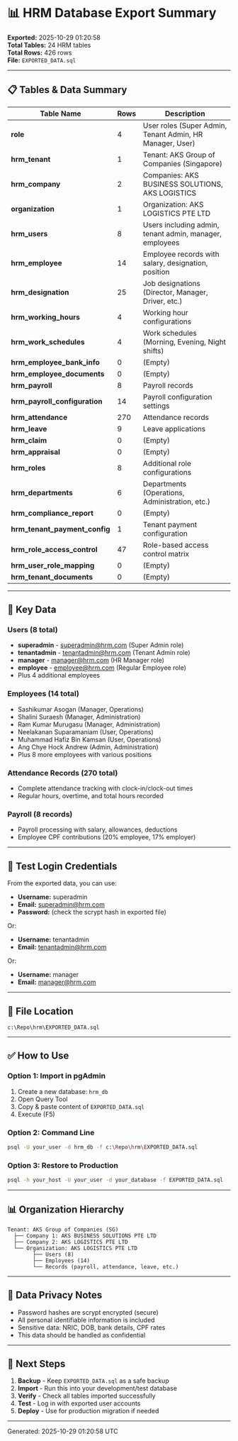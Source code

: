 # 📊 HRM Database Export Summary

**Exported:** 2025-10-29 01:20:58  
**Total Tables:** 24 HRM tables  
**Total Rows:** 426 rows  
**File:** `EXPORTED_DATA.sql`

---

## 📋 Tables & Data Summary

| Table Name | Rows | Description |
|---|---|---|
| **role** | 4 | User roles (Super Admin, Tenant Admin, HR Manager, User) |
| **hrm_tenant** | 1 | Tenant: AKS Group of Companies (Singapore) |
| **hrm_company** | 2 | Companies: AKS BUSINESS SOLUTIONS, AKS LOGISTICS |
| **organization** | 1 | Organization: AKS LOGISTICS PTE LTD |
| **hrm_users** | 8 | Users including admin, tenant admin, manager, employees |
| **hrm_employee** | 14 | Employee records with salary, designation, position |
| **hrm_designation** | 25 | Job designations (Director, Manager, Driver, etc.) |
| **hrm_working_hours** | 4 | Working hour configurations |
| **hrm_work_schedules** | 4 | Work schedules (Morning, Evening, Night shifts) |
| **hrm_employee_bank_info** | 0 | (Empty) |
| **hrm_employee_documents** | 0 | (Empty) |
| **hrm_payroll** | 8 | Payroll records |
| **hrm_payroll_configuration** | 14 | Payroll configuration settings |
| **hrm_attendance** | 270 | Attendance records |
| **hrm_leave** | 9 | Leave applications |
| **hrm_claim** | 0 | (Empty) |
| **hrm_appraisal** | 0 | (Empty) |
| **hrm_roles** | 8 | Additional role configurations |
| **hrm_departments** | 6 | Departments (Operations, Administration, etc.) |
| **hrm_compliance_report** | 0 | (Empty) |
| **hrm_tenant_payment_config** | 1 | Tenant payment configuration |
| **hrm_role_access_control** | 47 | Role-based access control matrix |
| **hrm_user_role_mapping** | 0 | (Empty) |
| **hrm_tenant_documents** | 0 | (Empty) |

---

## 👥 Key Data

### Users (8 total)
- **superadmin** - superadmin@hrm.com (Super Admin role)
- **tenantadmin** - tenantadmin@hrm.com (Tenant Admin role)
- **manager** - manager@hrm.com (HR Manager role)
- **employee** - employee@hrm.com (Regular Employee role)
- Plus 4 additional employees

### Employees (14 total)
- Sashikumar Asogan (Manager, Operations)
- Shalini Suraesh (Manager, Administration)
- Ram Kumar Murugasu (Manager, Administration)
- Neelakanan Suparamaniam (User, Operations)
- Muhammad Hafiz Bin Kamsan (User, Operations)
- Ang Chye Hock Andrew (Admin, Administration)
- Plus 8 more employees with various positions

### Attendance Records (270 total)
- Complete attendance tracking with clock-in/clock-out times
- Regular hours, overtime, and total hours recorded

### Payroll (8 records)
- Payroll processing with salary, allowances, deductions
- Employee CPF contributions (20% employee, 17% employer)

---

## 🔑 Test Login Credentials

From the exported data, you can use:
- **Username:** superadmin
- **Email:** superadmin@hrm.com
- **Password:** (check the scrypt hash in exported file)

Or:
- **Username:** tenantadmin
- **Email:** tenantadmin@hrm.com

Or:
- **Username:** manager
- **Email:** manager@hrm.com

---

## 📁 File Location

```
c:\Repo\hrm\EXPORTED_DATA.sql
```

---

## ✅ How to Use

### Option 1: Import in pgAdmin
1. Create a new database: `hrm_db`
2. Open Query Tool
3. Copy & paste content of `EXPORTED_DATA.sql`
4. Execute (F5)

### Option 2: Command Line
```bash
psql -U your_user -d hrm_db -f c:\Repo\hrm\EXPORTED_DATA.sql
```

### Option 3: Restore to Production
```bash
psql -h your_host -U your_user -d your_database -f EXPORTED_DATA.sql
```

---

## 📊 Organization Hierarchy

```
Tenant: AKS Group of Companies (SG)
  ├── Company 1: AKS BUSINESS SOLUTIONS PTE LTD
  ├── Company 2: AKS LOGISTICS PTE LTD
  └── Organization: AKS LOGISTICS PTE LTD
        ├── Users (8)
        ├── Employees (14)
        └── Records (payroll, attendance, leave, etc.)
```

---

## 🔐 Data Privacy Notes

- Password hashes are scrypt encrypted (secure)
- All personal identifiable information is included
- Sensitive data: NRIC, DOB, bank details, CPF rates
- This data should be handled as confidential

---

## 📝 Next Steps

1. **Backup** - Keep `EXPORTED_DATA.sql` as a safe backup
2. **Import** - Run this into your development/test database
3. **Verify** - Check all tables imported successfully
4. **Test** - Log in with exported user accounts
5. **Deploy** - Use for production migration if needed

---

Generated: 2025-10-29 01:20:58 UTC
